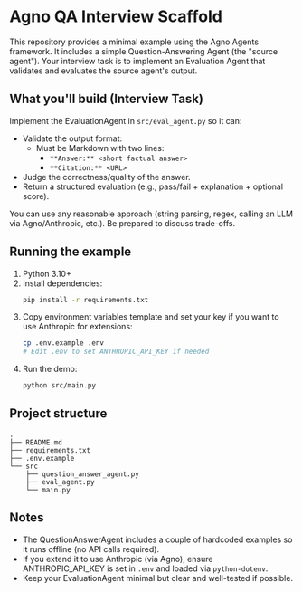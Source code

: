 # Agno QA Interview Scaffold

This repository provides a minimal example using the Agno Agents framework. It includes a simple Question-Answering Agent (the "source agent"). Your interview task is to implement an Evaluation Agent that validates and evaluates the source agent's output.

## What you'll build (Interview Task)
Implement the EvaluationAgent in `src/eval_agent.py` so it can:
- Validate the output format:
  - Must be Markdown with two lines:
    - `**Answer:** <short factual answer>`
    - `**Citation:** <URL>`
- Judge the correctness/quality of the answer.
- Return a structured evaluation (e.g., pass/fail + explanation + optional score).

You can use any reasonable approach (string parsing, regex, calling an LLM via Agno/Anthropic, etc.). Be prepared to discuss trade-offs.

## Running the example
1. Python 3.10+
2. Install dependencies:
   ```bash
   pip install -r requirements.txt
   ```
3. Copy environment variables template and set your key if you want to use Anthropic for extensions:
   ```bash
   cp .env.example .env
   # Edit .env to set ANTHROPIC_API_KEY if needed
   ```
4. Run the demo:
   ```bash
   python src/main.py
   ```

## Project structure
```
.
├── README.md
├── requirements.txt
├── .env.example
└── src
    ├── question_answer_agent.py
    ├── eval_agent.py
    └── main.py
```

## Notes
- The QuestionAnswerAgent includes a couple of hardcoded examples so it runs offline (no API calls required).
- If you extend it to use Anthropic (via Agno), ensure ANTHROPIC_API_KEY is set in `.env` and loaded via `python-dotenv`.
- Keep your EvaluationAgent minimal but clear and well-tested if possible.
